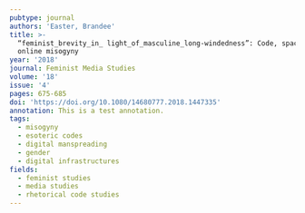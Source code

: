 ```yaml
---
pubtype: journal
authors: 'Easter, Brandee'
title: >-
  “feminist_brevity_in_ light_of_masculine_long-windedness”: Code, space, and
  online misogyny
year: '2018'
journal: Feminist Media Studies
volume: '18'
issue: '4'
pages: 675-685
doi: 'https://doi.org/10.1080/14680777.2018.1447335'
annotation: This is a test annotation.
tags:
  - misogyny
  - esoteric codes
  - digital manspreading
  - gender
  - digital infrastructures
fields:
  - feminist studies
  - media studies
  - rhetorical code studies
---
```

